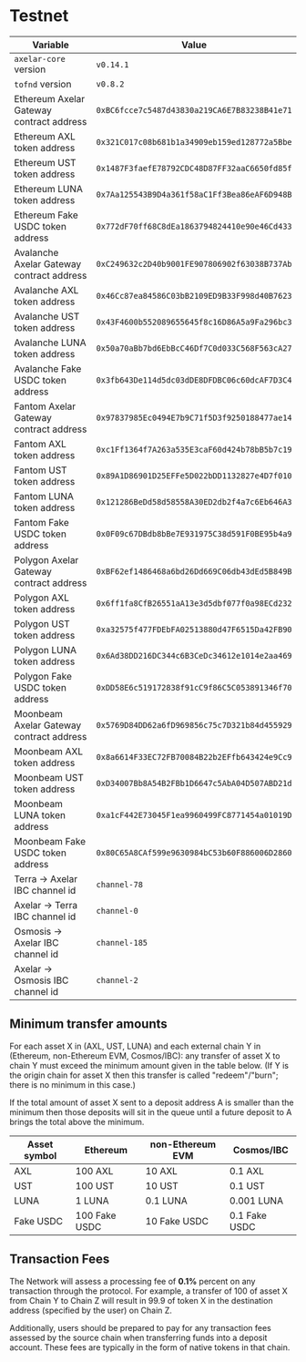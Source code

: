 # Testnet

Variable  | Value
------------- | -------------
`axelar-core` version | `v0.14.1`
`tofnd` version | `v0.8.2`
Ethereum Axelar Gateway contract address | `0xBC6fcce7c5487d43830a219CA6E7B83238B41e71`
Ethereum AXL token address | `0x321C017c08b681b1a34909eb159ed128772a5Bbe`
Ethereum UST token address | `0x1487F3faefE78792CDC48D87FF32aaC6650fd85f`
Ethereum LUNA token address | `0x7Aa125543B9D4a361f58aC1Ff3Bea86eAF6D948B`
Ethereum Fake USDC token address | `0x772dF70ff68C8dEa1863794824410e90e46Cd433`
Avalanche Axelar Gateway contract address | `0xC249632c2D40b9001FE907806902f63038B737Ab`
Avalanche AXL token address | `0x46Cc87ea84586C03bB2109ED9B33F998d40B7623`
Avalanche UST token address | `0x43F4600b552089655645f8c16D86A5a9Fa296bc3`
Avalanche LUNA token address | `0x50a70aBb7bd6EbBcC46Df7C0d033C568F563cA27`
Avalanche Fake USDC token address | `0x3fb643De114d5dc03dDE8DFDBC06c60dcAF7D3C4`
Fantom Axelar Gateway contract address | `0x97837985Ec0494E7b9C71f5D3f9250188477ae14`
Fantom AXL token address | `0xc1Ff1364f7A263a535E3caF60d424b78bB5b7c19`
Fantom UST token address | `0x89A1D86901D25EFFe5D022bDD1132827e4D7f010`
Fantom LUNA token address | `0x121286BeDd58d58558A30ED2db2f4a7c6Eb646A3`
Fantom Fake USDC token address | `0x0F09c67DBdb8bBe7E931975C38d591F0BE95b4a9`
Polygon Axelar Gateway contract address | `0xBF62ef1486468a6bd26Dd669C06db43dEd5B849B`
Polygon AXL token address | `0x6ff1fa8CfB26551aA13e3d5dbf077f0a98ECd232`
Polygon UST token address | `0xa32575f477FDEbFA02513880d47F6515Da42FB90`
Polygon LUNA token address | `0x6Ad38DD216DC344c6B3CeDc34612e1014e2aa469`
Polygon Fake USDC token address | `0xDD58E6c519172838f91cC9f86C5C053891346f70`
Moonbeam Axelar Gateway contract address | `0x5769D84DD62a6fD969856c75c7D321b84d455929`
Moonbeam AXL token address | `0x8a6614F33EC72FB70084B22b2EFfb643424e9Cc9`
Moonbeam UST token address | `0xD34007Bb8A54B2FBb1D6647c5AbA04D507ABD21d`
Moonbeam LUNA token address | `0xa1cF442E73045F1ea9960499FC8771454a01019D`
Moonbeam Fake USDC token address | `0x80C65A8CAf599e9630984bC53b60F886006D2860`
Terra -> Axelar IBC channel id | `channel-78`
Axelar -> Terra IBC channel id | `channel-0`
Osmosis -> Axelar IBC channel id | `channel-185`
Axelar -> Osmosis IBC channel id | `channel-2`

## Minimum transfer amounts

For each asset X in (AXL, UST, LUNA) and each external chain Y in (Ethereum, non-Ethereum EVM, Cosmos/IBC): any transfer of asset X to chain Y must exceed the minimum amount given in the table below.  (If Y is the origin chain for asset X then this transfer is called "redeem"/"burn"; there is no minimum in this case.)

If the total amount of asset X sent to a deposit address A is smaller than the minimum then those deposits will sit in the queue until a future deposit to A brings the total above the minimum.

Asset symbol | Ethereum | non-Ethereum EVM | Cosmos/IBC
---|---|---|---
AXL | 100 AXL | 10 AXL | 0.1 AXL
UST | 100 UST | 10 UST | 0.1 UST
LUNA | 1 LUNA | 0.1 LUNA | 0.001 LUNA
Fake USDC | 100 Fake USDC | 10 Fake USDC | 0.1 Fake USDC

## Transaction Fees

The Network will assess a processing fee of __0.1%__ percent on any transaction through the protocol. For example, a transfer of 100 of asset X from Chain Y to Chain Z will result in 99.9 of token X in the destination address (specified by the user) on Chain Z. 

Additionally, users should be prepared to pay for any transaction fees assessed by the source chain when transferring funds into a deposit account. These fees are typically in the form of native tokens in that chain.